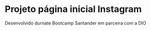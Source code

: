 Projeto página inicial Instagram
================================

Desenvolvido durnate Bootcamp Santander em parceira com a DIO
